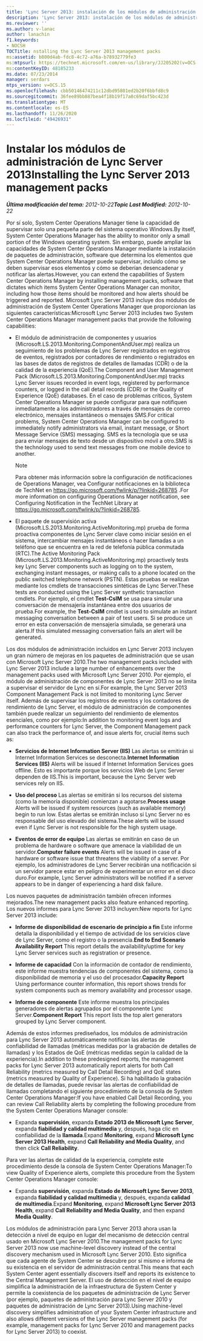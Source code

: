 ```yaml
---
title: 'Lync Server 2013: instalación de los módulos de administración de Lync Server 2013'
description: 'Lync Server 2013: instalación de los módulos de administración de Lync Server 2013.'
ms.reviewer: ''
ms.author: v-lanac
author: lanachin
f1.keywords:
- NOCSH
TOCTitle: nstalling the Lync Server 2013 management packs
ms:assetid: b800d4ab-fdc8-4c72-a76a-b78932779fe3
ms:mtpsurl: https://technet.microsoft.com/en-us/library/JJ205202(v=OCS.15)
ms:contentKeyID: 48185233
ms.date: 07/23/2014
manager: serdars
mtps_version: v=OCS.15
ms.openlocfilehash: cbb50146474211c12dbd95801ed2b20f6bbfd8c9
ms.sourcegitcommit: 36fee89bb887bea4f18b19f17a8c69daf5bc423d
ms.translationtype: MT
ms.contentlocale: es-ES
ms.lasthandoff: 11/26/2020
ms.locfileid: "49426931"
---
```

# <a name="installing-the-lync-server-2013-management-packs"></a><span data-ttu-id="df3f4-103">Instalar los módulos de administración de Lync Server 2013</span><span class="sxs-lookup"><span data-stu-id="df3f4-103">Installing the Lync Server 2013 management packs</span></span>

<div data-xmlns="http://www.w3.org/1999/xhtml">

<div class="topic" data-xmlns="http://www.w3.org/1999/xhtml" data-msxsl="urn:schemas-microsoft-com:xslt" data-cs="https://msdn.microsoft.com/">

<div data-asp="https://msdn2.microsoft.com/asp">



</div>

<div id="mainSection">

<div id="mainBody"><span data-ttu-id="df3f4-104">

<span> </span></span><span class="sxs-lookup"><span data-stu-id="df3f4-104">

<span> </span></span></span>

<span data-ttu-id="df3f4-105">_**Última modificación del tema:** 2012-10-22_</span><span class="sxs-lookup"><span data-stu-id="df3f4-105">_**Topic Last Modified:** 2012-10-22_</span></span>

<span data-ttu-id="df3f4-106">Por sí solo, System Center Operations Manager tiene la capacidad de supervisar solo una pequeña parte del sistema operativo Windows.</span><span class="sxs-lookup"><span data-stu-id="df3f4-106">By itself, System Center Operations Manager has the ability to monitor only a small portion of the Windows operating system.</span></span> <span data-ttu-id="df3f4-107">Sin embargo, puede ampliar las capacidades de System Center Operations Manager mediante la instalación de paquetes de administración, software que determina los elementos que System Center Operations Manager puede supervisar, incluido cómo se deben supervisar esos elementos y cómo se deberían desencadenar y notificar las alertas.</span><span class="sxs-lookup"><span data-stu-id="df3f4-107">However, you can extend the capabilities of System Center Operations Manager by installing management packs, software that dictates which items System Center Operations Manager can monitor, including how those items should be monitored and how alerts should be triggered and reported.</span></span> <span data-ttu-id="df3f4-108">Microsoft Lync Server 2013 incluye dos módulos de administración de System Center Operations Manager que proporcionan las siguientes características:</span><span class="sxs-lookup"><span data-stu-id="df3f4-108">Microsoft Lync Server 2013 includes two System Center Operations Manager management packs that provide the following capabilities:</span></span>

  - <span data-ttu-id="df3f4-109">El módulo de administración de componentes y usuarios (Microsoft.LS.2013.Monitoring.ComponentAndUser.mp) realiza un seguimiento de los problemas de Lync Server registrados en registros de eventos, registrados por contadores de rendimiento o registrados en las bases de datos de registros de detalles de llamadas (CDR) o de la calidad de la experiencia (QoE).</span><span class="sxs-lookup"><span data-stu-id="df3f4-109">The Component and User Management Pack (Microsoft.LS.2013.Monitoring.ComponentAndUser.mp) tracks Lync Server issues recorded in event logs, registered by performance counters, or logged in the call detail records (CDR) or the Quality of Experience (QoE) databases.</span></span> <span data-ttu-id="df3f4-110">En el caso de problemas críticos, System Center Operations Manager se puede configurar para que notifiquen inmediatamente a los administradores a través de mensajes de correo electrónico, mensajes instantáneos o mensajes SMS.</span><span class="sxs-lookup"><span data-stu-id="df3f4-110">For critical problems, System Center Operations Manager can be configured to immediately notify administrators via email, instant message, or Short Message Service (SMS) messaging.</span></span> <span data-ttu-id="df3f4-111">SMS es la tecnología que se usa para enviar mensajes de texto desde un dispositivo móvil a otro.</span><span class="sxs-lookup"><span data-stu-id="df3f4-111">SMS is the technology used to send text messages from one mobile device to another.</span></span>
    
    <div>
    

    > [!NOTE]  
    > <span data-ttu-id="df3f4-112">Para obtener más información sobre la configuración de notificaciones de Operations Manager, vea Configurar notificaciones en la biblioteca de TechNet en <A class=uri href="https://go.microsoft.com/fwlink/p/?linkid=268785">https://go.microsoft.com/fwlink/p/?linkid=268785</A> .</span><span class="sxs-lookup"><span data-stu-id="df3f4-112">For more information on configuring Operations Manager notification, see Configuring Notification in the TechNet Library at <A class=uri href="https://go.microsoft.com/fwlink/p/?linkid=268785">https://go.microsoft.com/fwlink/p/?linkid=268785</A>.</span></span>

    
    </div>

  - <span data-ttu-id="df3f4-113">El paquete de supervisión activa (Microsoft.LS.2013.Monitoring.ActiveMonitoring.mp) prueba de forma proactiva componentes de Lync Server clave como iniciar sesión en el sistema, intercambiar mensajes instantáneos o hacer llamadas a un teléfono que se encuentra en la red de telefonía pública conmutada (RTC).</span><span class="sxs-lookup"><span data-stu-id="df3f4-113">The Active Monitoring Pack (Microsoft.LS.2013.Monitoring.ActiveMonitoring.mp) proactively tests key Lync Server components such as logging on to the system, exchanging instant messages, or making calls to a phone located on the public switched telephone network (PSTN).</span></span> <span data-ttu-id="df3f4-114">Estas pruebas se realizan mediante los cmdlets de transacciones sintéticas de Lync Server.</span><span class="sxs-lookup"><span data-stu-id="df3f4-114">These tests are conducted using the Lync Server synthetic transaction cmdlets.</span></span> <span data-ttu-id="df3f4-115">Por ejemplo, el cmdlet **Test-CsIM** se usa para simular una conversación de mensajería instantánea entre dos usuarios de prueba.</span><span class="sxs-lookup"><span data-stu-id="df3f4-115">For example, the **Test-CsIM** cmdlet is used to simulate an instant messaging conversation between a pair of test users.</span></span> <span data-ttu-id="df3f4-116">Si se produce un error en esta conversación de mensajería simulada, se generará una alerta.</span><span class="sxs-lookup"><span data-stu-id="df3f4-116">If this simulated messaging conversation fails an alert will be generated.</span></span>

<span data-ttu-id="df3f4-117">Los dos módulos de administración incluidos en Lync Server 2013 incluyen un gran número de mejoras en los paquetes de administración que se usan con Microsoft Lync Server 2010.</span><span class="sxs-lookup"><span data-stu-id="df3f4-117">The two management packs included with Lync Server 2013 include a large number of enhancements over the management packs used with Microsoft Lync Server 2010.</span></span> <span data-ttu-id="df3f4-118">Por ejemplo, el módulo de administración de componentes de Lync Server 2013 no se limita a supervisar el servidor de Lync en sí.</span><span class="sxs-lookup"><span data-stu-id="df3f4-118">For example, the Lync Server 2013 Component Management Pack is not limited to monitoring Lync Server itself.</span></span> <span data-ttu-id="df3f4-119">Además de supervisar los registros de eventos y los contadores de rendimiento de Lync Server, el módulo de administración de componentes también puede realizar un seguimiento del rendimiento de elementos esenciales, como por ejemplo:</span><span class="sxs-lookup"><span data-stu-id="df3f4-119">In addition to monitoring event logs and performance counters for Lync Server, the Component Management pack can also track the performance of, and issue alerts for, crucial items such as:</span></span>

  - <span data-ttu-id="df3f4-120">**Servicios de Internet Information Server (IIS)**   Las alertas se emitirán si Internet Information Services se desconecta.</span><span class="sxs-lookup"><span data-stu-id="df3f4-120">**Internet Information Services (IIS)**   Alerts will be issued if Internet Information Services goes offline.</span></span> <span data-ttu-id="df3f4-121">Esto es importante porque los servicios Web de Lync Server dependen de IIS.</span><span class="sxs-lookup"><span data-stu-id="df3f4-121">This is important, because the Lync Server web services rely on IIS.</span></span>

  - <span data-ttu-id="df3f4-122">**Uso del proceso**   Las alertas se emitirán si los recursos del sistema (como la memoria disponible) comienzan a agotarse.</span><span class="sxs-lookup"><span data-stu-id="df3f4-122">**Process usage**   Alerts will be issued if system resources (such as available memory) begin to run low.</span></span> <span data-ttu-id="df3f4-123">Estas alertas se emitirán incluso si Lync Server no es responsable del uso elevado del sistema.</span><span class="sxs-lookup"><span data-stu-id="df3f4-123">These alerts will be issued even if Lync Server is not responsible for the high system usage.</span></span>

  - <span data-ttu-id="df3f4-124">**Eventos de error de equipo**   Las alertas se emitirán en caso de un problema de hardware o software que amenace la viabilidad de un servidor.</span><span class="sxs-lookup"><span data-stu-id="df3f4-124">**Computer failure events**   Alerts will be issued in case of a hardware or software issue that threatens the viability of a server.</span></span> <span data-ttu-id="df3f4-125">Por ejemplo, los administradores de Lync Server recibirán una notificación si un servidor parece estar en peligro de experimentar un error en el disco duro.</span><span class="sxs-lookup"><span data-stu-id="df3f4-125">For example, Lync Server administrators will be notified if a server appears to be in danger of experiencing a hard disk failure.</span></span>

<span data-ttu-id="df3f4-126">Los nuevos paquetes de administración también ofrecen informes mejorados.</span><span class="sxs-lookup"><span data-stu-id="df3f4-126">The new management packs also feature enhanced reporting.</span></span> <span data-ttu-id="df3f4-127">Los nuevos informes para Lync Server 2013 incluyen:</span><span class="sxs-lookup"><span data-stu-id="df3f4-127">New reports for Lync Server 2013 include:</span></span>

  - <span data-ttu-id="df3f4-128">**Informe de disponibilidad de escenario de principio a fin**   Este informe detalla la disponibilidad y el tiempo de actividad de los servicios clave de Lync Server, como el registro o la presencia.</span><span class="sxs-lookup"><span data-stu-id="df3f4-128">**End to End Scenario Availability Report**   This report details the availability/uptime for key Lync Server services such as registration or presence.</span></span>

  - <span data-ttu-id="df3f4-129">**Informe de capacidad**   Con la información de contador de rendimiento, este informe muestra tendencias de componentes del sistema, como la disponibilidad de memoria y el uso del procesador.</span><span class="sxs-lookup"><span data-stu-id="df3f4-129">**Capacity Report**   Using performance counter information, this report shows trends for system components such as memory availability and processor usage.</span></span>

  - <span data-ttu-id="df3f4-130">**Informe de componente**   Este informe muestra los principales generadores de alertas agrupados por el componente Lync Server.</span><span class="sxs-lookup"><span data-stu-id="df3f4-130">**Component Report**   This report lists the top alert generators grouped by Lync Server component.</span></span>

<span data-ttu-id="df3f4-131">Además de estos informes prediseñados, los módulos de administración para Lync Server 2013 automáticamente notifican las alertas de confiabilidad de llamadas (métricas medidas por la grabación de detalles de llamadas) y los Estados de QoE (métricas medidas según la calidad de la experiencia).</span><span class="sxs-lookup"><span data-stu-id="df3f4-131">In addition to these predesigned reports, the management packs for Lync Server 2013 automatically report alerts for both Call Reliability (metrics measured by Call Detail Recording) and QoE states (metrics measured by Quality of Experience).</span></span> <span data-ttu-id="df3f4-132">Si ha habilitado la grabación de detalles de llamadas, puede revisar las alertas de confiabilidad de llamadas completando el siguiente procedimiento de la consola de System Center Operations Manager:</span><span class="sxs-lookup"><span data-stu-id="df3f4-132">If you have enabled Call Detail Recording, you can review Call Reliability alerts by completing the following procedure from the System Center Operations Manager console:</span></span>

  - <span data-ttu-id="df3f4-133">Expanda **supervisión**, expanda **Estado 2013 de Microsoft Lync Server**, expanda **fiabilidad y calidad multimedia** y, después, haga clic en confiabilidad de la **llamada**.</span><span class="sxs-lookup"><span data-stu-id="df3f4-133">Expand **Monitoring**, expand **Microsoft Lync Server 2013 Health**, expand **Call Reliability and Media Quality**, and then click **Call Reliability**.</span></span>

<span data-ttu-id="df3f4-134">Para ver las alertas de calidad de la experiencia, complete este procedimiento desde la consola de System Center Operations Manager:</span><span class="sxs-lookup"><span data-stu-id="df3f4-134">To view Quality of Experience alerts, complete this procedure from the System Center Operations Manager console:</span></span>

  - <span data-ttu-id="df3f4-135">Expanda **supervisión**, expanda **Estado de Microsoft Lync Server 2013**, expanda **fiabilidad y calidad multimedia** y, después, expanda **calidad de multimedia**.</span><span class="sxs-lookup"><span data-stu-id="df3f4-135">Expand **Monitoring**, expand **Microsoft Lync Server 2013 Health**, expand **Call Reliability and Media Quality**, and then expand **Media Quality**.</span></span>

<span data-ttu-id="df3f4-136">Los módulos de administración para Lync Server 2013 ahora usan la detección a nivel de equipo en lugar del mecanismo de detección central usado en Microsoft Lync Server 2010.</span><span class="sxs-lookup"><span data-stu-id="df3f4-136">The management packs for Lync Server 2013 now use machine-level discovery instead of the central discovery mechanism used in Microsoft Lync Server 2010.</span></span> <span data-ttu-id="df3f4-137">Esto significa que cada agente de System Center se descubre por sí mismo e informa de su existencia en el servidor de administración central.</span><span class="sxs-lookup"><span data-stu-id="df3f4-137">This means that each System Center agent essentially discovers itself and reports its existence to the Central Management Server.</span></span> <span data-ttu-id="df3f4-138">El uso de detección en el nivel de equipo simplifica la administración de la infraestructura de System Center y permite la coexistencia de los paquetes de administración de Lync Server (por ejemplo, paquetes de administración para Lync Server 2010 y paquetes de administración de Lync Server 2013).</span><span class="sxs-lookup"><span data-stu-id="df3f4-138">Using machine-level discovery simplifies administration of your System Center infrastructure and also allows different versions of the Lync Server management packs (for example, management packs for Lync Server 2010 and management packs for Lync Server 2013) to coexist.</span></span>

<span data-ttu-id="df3f4-139"></div>

<span> </span>

</div>

</div>

</span><span class="sxs-lookup"><span data-stu-id="df3f4-139"></div>

<span> </span>

</div>

</div>

</span></span></div>

